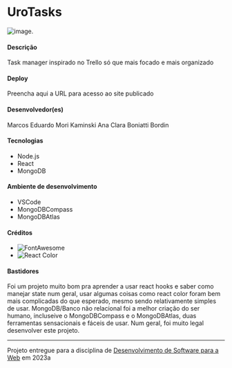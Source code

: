 # UroTasks
![image](https://prnt.sc/3vWqqs7bwdsk "Screenshot do projeto").

#### Descrição
Task manager inspirado no Trello só que mais focado e mais organizado

#### Deploy
Preencha aqui a URL para acesso ao site publicado

#### Desenvolvedor(es)
Marcos Eduardo Mori Kaminski
Ana Clara Boniatti Bordin

#### Tecnologias
- Node.js
- React
- MongoDB

#### Ambiente de desenvolvimento
- VSCode
- MongoDBCompass
- MongoDBAtlas

#### Créditos
- ![FontAwesome](https://fontawesome.com/start "fontawesome")
- ![React Color](https://casesandberg.github.io/react-color/ "react-color")

#### Bastidores
Foi um projeto muito bom pra aprender a usar react hooks e saber como manejar state num geral, usar algumas coisas como react color foram bem mais complicadas do que esperado, mesmo sendo relativamente simples de usar. MongoDB/Banco não relacional foi a melhor criação do ser humano, incluseive o MongoDBCompass e o MongoDBAtlas, duas ferramentas sensacionais e fáceis de usar. Num geral, foi muito legal desenvolver este projeto.

---
Projeto entregue para a disciplina de [Desenvolvimento de Software para a Web](http://github.com/andreainfufsm/elc1090-2023a) em 2023a
